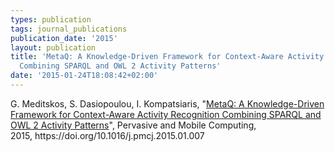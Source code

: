 ```yaml
---
types: publication
tags: journal_publications
publication_date: '2015'
layout: publication
title: 'MetaQ: A Knowledge-Driven Framework for Context-Aware Activity Recognition
  Combining SPARQL and OWL 2 Activity Patterns'
date: '2015-01-24T18:08:42+02:00'
---
```

<p>G. Meditskos, S. Dasiopoulou, I. Kompatsiaris, "<a href="https://doi.org/10.1016/j.pmcj.2015.01.007">MetaQ: A Knowledge-Driven Framework for Context-Aware Activity Recognition Combining SPARQL and OWL 2 Activity Patterns</a>", Pervasive and Mobile Computing, 2015,&nbsp;https://doi.org/10.1016/j.pmcj.2015.01.007</p>

